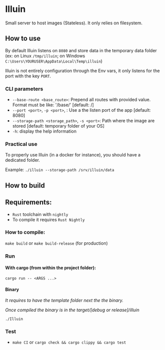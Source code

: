  # Illuin
Small server to host images (Stateless). It only relies on filesystem.

## How to use

By default Illuin listens on `8080` and store data in the temporary data folder (ex: on Linux `/tmp/illuin`; on Windows `C:\Users\YOURUSER\AppData\Local\Temp\illuin`)

Illuin is not entirely configuration through the Env vars, it only listens for the port with the key `PORT`.

### CLI parameters

* `--base-route <base_route>`: Prepend all routes with provided value. Format must be like: '/base/' [default: /]
* `--port <port>`, `-p <port>`, : Use a the listen port of the app [default: 8080]
* `--storage-path <storage_path>`, `-s <port>`: Path where the image are stored [default: temporary folder of your OS]
* `-h`: display the help information

### Practical use

To properly use Illuin (in a docker for instance), you should have a dedicated folder.

Example: `./illuin --storage-path /srv/illuin/data`

## How to build
## Requirements:
* `Rust` toolchain with `nightly`
* To compile it requires `Rust Nightly`

### How to compile:
`make build` or `make build-release` (for production)

### Run
#### With cargo (from within the project folder):
`cargo run -- <ARGS ...>`

#### Binary
*It requires to have the template folder next the the binary.*

*Once compiled the binary is in the target/[debug or release]/illuin*

`./Illuin`

### Test
* `make CI` or `cargo check && cargo clippy && cargo test`
